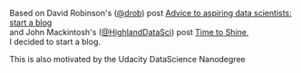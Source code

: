 Based on David Robinson's ([@drob](https://twitter.com/drob)) post [Advice to aspiring data scientists: start a blog](http://varianceexplained.org/r/start-blog/)   
and John Mackintosh's ([@HighlandDataSci](https://twitter.com/HighlandDataSci)) post [Time to Shine](https://www.johnmackintosh.com/2017-12-30-time-to-shine/),  
I decided to start a blog.  

This is also motivated by the Udacity DataScience Nanodegree


